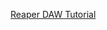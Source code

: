 [Reaper DAW Tutorial](https://www.youtube.com/watch?v=JwDcTPn2dvc&list=PLOXcoJa5jjNUkuAx8ACDDOINyXf7jtocS)
